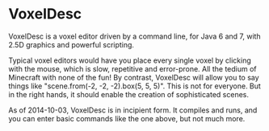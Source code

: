 VoxelDesc
=========

VoxelDesc is a voxel editor driven by a command line, for Java 6 and 7, with 2.5D graphics and powerful scripting.

Typical voxel editors would have you place every single voxel by clicking with the mouse, which is slow, repetitive and error-prone. All the tedium of Minecraft with none of the fun! By contrast, VoxelDesc will allow you to say things like "scene.from(-2, -2, -2).box(5, 5, 5)". This is not for everyone. But in the right hands, it should enable the creation of sophisticated scenes.

As of 2014-10-03, VoxelDesc is in incipient form. It compiles and runs, and you can enter basic commands like the one above, but not much more.

